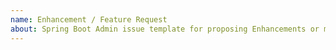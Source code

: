 ```yaml
---
name: Enhancement / Feature Request
about: Spring Boot Admin issue template for proposing Enhancements or making feature requests
---
```


<!--
Thanks for raising a Spring Boot Admin issue. Please take the time to review the following
categories as some of them do not apply here.

** Question **
STOP!! Please ask questions about how to use something, or to understand why something isn't
working as you expect it to, on Stack Overflow using the spring-boot-admin tag.

** Enhancement **
Please start by describing the problem that you are trying to solve. There may already
be a solution, or there may be a way to solve it that you hadn't considered.
-->
